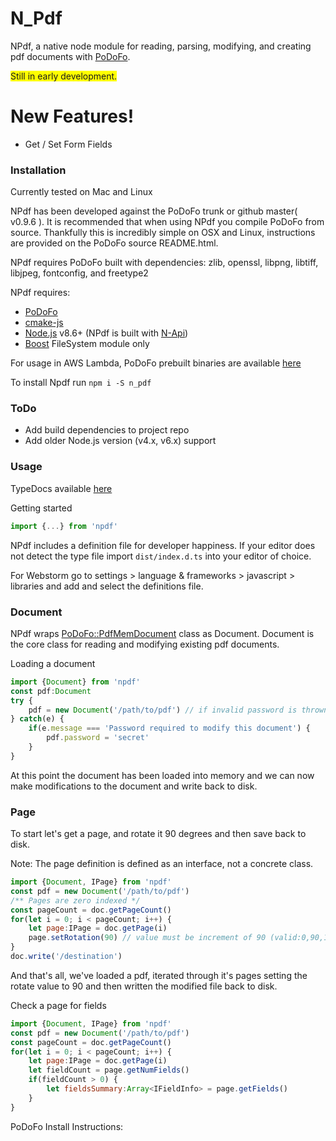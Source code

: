 # N_Pdf


NPdf, a native node module for reading, parsing, modifying, and creating pdf documents with [PoDoFo](http://podofo.sourceforge.net/index.html).

<span style="background-color:#FFFF00">Still in early development.</span>

# New Features!
 - Get / Set Form Fields

### Installation

Currently tested on Mac and Linux

NPdf has been developed against the PoDoFo trunk or github master( v0.9.6 ). It is recommended that when using NPdf you compile PoDoFo from source. Thankfully this is incredibly simple on OSX and Linux, instructions are provided on the PoDoFo source README.html.  

NPdf requires PoDoFo built with dependencies: zlib, openssl, libpng, libtiff, libjpeg, fontconfig, and freetype2

NPdf requires:
 - [PoDoFo](http://podofo.sourceforge.net/index.html)
 - [cmake-js](https://www.npmjs.com/package/cmake-js)
 - [Node.js](https://nodejs.org/) v8.6+ (NPdf is built with [N-Api](https://nodejs.org/dist/latest-v8.x/docs/api/n-api.html))
 - [Boost](http://www.boost.org/) FileSystem module only

For usage in AWS Lambda, PoDoFo prebuilt binaries are available [here](https://github.com/corymickelson/CommonPdf_PoDoFo)

To install Npdf run 
`npm i -S n_pdf`

### ToDo

 - Add build dependencies to project repo
 - Add older Node.js version (v4.x, v6.x) support

### Usage

TypeDocs available [here](https://corymickelson.github.io/npdf/index.html)


Getting started
``` javascript
import {...} from 'npdf'
```
NPdf includes a definition file for developer happiness. If your editor does not detect the type file import `dist/index.d.ts` into your editor of choice.

For Webstorm go to settings > language & frameworks > javascript > libraries and add and select the definitions file.

### Document

NPdf wraps [PoDoFo::PdfMemDocument](http://podofo.sourceforge.net/doc/html/classPoDoFo_1_1PdfMemDocument.html#ae72a4141ed85e8abda6a368b220854fa) class as Document. 
Document is the core class for reading and modifying existing pdf documents. 

Loading a document
``` javascript
import {Document} from 'npdf'
const pdf:Document
try {
    pdf = new Document('/path/to/pdf') // if invalid password is thrown set password
} catch(e) {
    if(e.message === 'Password required to modify this document') {
        pdf.password = 'secret'
    }
}
```

At this point the document has been loaded into memory and we can now make modifications to the document and write back to disk.

### Page

To start let's get a page, and rotate it 90 degrees and then save back to disk. 

Note: The page definition is defined as an interface, not a concrete class.

``` javascript
import {Document, IPage} from 'npdf'
const pdf = new Document('/path/to/pdf')
/** Pages are zero indexed */
const pageCount = doc.getPageCount()
for(let i = 0; i < pageCount; i++) {
    let page:IPage = doc.getPage(i)
    page.setRotation(90) // value must be increment of 90 (valid:0,90,180, 270)
}
doc.write('/destination')
```

And that's all, we've loaded a pdf, iterated through it's pages setting the rotate value to 90 and then written the modified file back to disk.

Check a page for fields
``` javascript
import {Document, IPage} from 'npdf'
const pdf = new Document('/path/to/pdf')
const pageCount = doc.getPageCount()
for(let i = 0; i < pageCount; i++) {
    let page:IPage = doc.getPage(i)
    let fieldCount = page.getNumFields()
    if(fieldCount > 0) {
        let fieldsSummary:Array<IFieldInfo> = page.getFields()
    }
}
```

PoDoFo Install Instructions:
